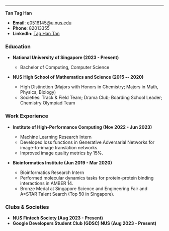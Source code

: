 
* * * * *

**Tan Tag Han**

-   **Email**: e0516145@u.nus.edu
-   **Phone**: 82013355
-   **LinkedIn**: [Tag Han Tan](https://www.linkedin.com/in/tag-han-tan/)

### Education

-   **National University of Singapore (2023 - Present)**

    -   Bachelor of Computing, Computer Science

-   **NUS High School of Mathematics and Science (2015 -- 2020)**

    -   High Distinction (Majors with Honors in Chemistry; Majors in Math, Physics, Biology)
    -   Societies: Track & Field Team; Drama Club; Boarding School Leader; Chemistry Olympiad Team

### Work Experience

-   **Institute of High-Performance Computing (Nov 2022 - Jun 2023)**

    -   Machine Learning Research Intern
    -   Developed loss functions in Generative Adversarial Networks for image-to-image translation networks.
    -   Improved image quality metrics by 15%.
-   **Bioinformatics Institute (Jun 2019 - Mar 2020)**

    -   Bioinformatics Research Intern
    -   Performed molecular dynamics tasks for protein-protein binding interactions in AMBER 14.
    -   Bronze Medal at Singapore Science and Engineering Fair and A*STAR Talent Search (Top 50 in Singapore).

### Clubs & Societies

-   **NUS Fintech Society (Aug 2023 - Present)**
-   **Google Developers Student Club (GDSC) NUS (Aug 2023 - Present)**

